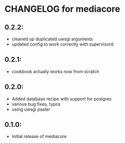 # CHANGELOG for mediacore

## 0.2.2:

* cleaned up duplicated uwsgi arguments
* updated config to work correctly with supervisord

## 0.2.1: 

* cookbook actually works now from scratch

## 0.2.0:

* Added database recipe with support for postgres
* various bug fixes, typos
* using uwsgi paster

## 0.1.0:

* Initial release of mediacore
